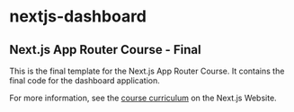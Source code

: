 # nextjs-dashboard
## Next.js App Router Course - Final

This is the final template for the Next.js App Router Course. It contains the final code for the dashboard application.

For more information, see the [course curriculum](https://nextjs.org/learn) on the Next.js Website.

